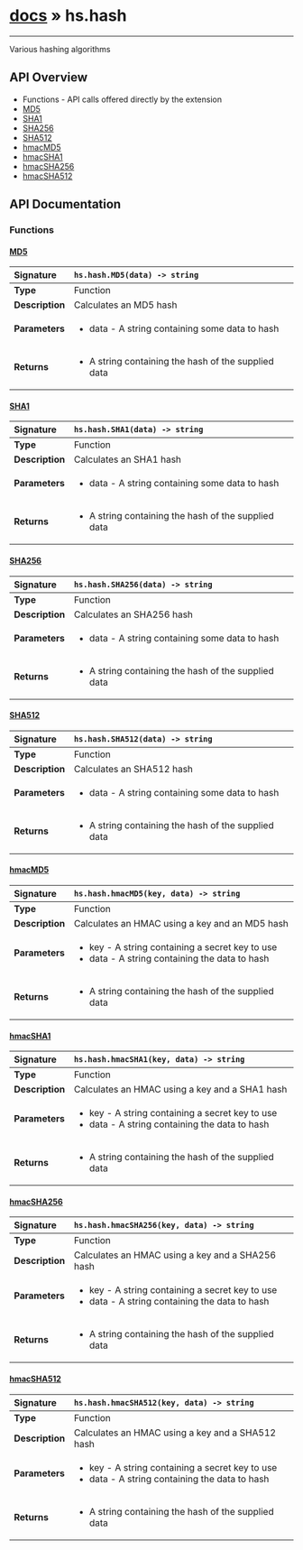 # [docs](index.md) » hs.hash
---

Various hashing algorithms

## API Overview
* Functions - API calls offered directly by the extension
 * [MD5](#md5)
 * [SHA1](#sha1)
 * [SHA256](#sha256)
 * [SHA512](#sha512)
 * [hmacMD5](#hmacmd5)
 * [hmacSHA1](#hmacsha1)
 * [hmacSHA256](#hmacsha256)
 * [hmacSHA512](#hmacsha512)

## API Documentation

### Functions

#### [MD5](#md5)
| <span style="float: left;">**Signature**</span> | <span style="float: left;">`hs.hash.MD5(data) -> string` </span>                                                          |
| -----------------------------------------------------|---------------------------------------------------------------------------------------------------------|
| **Type**                                             | Function                                                                                         |
| **Description**                                      | Calculates an MD5 hash                                                                                         |
| **Parameters**                                       | <ul><li>data - A string containing some data to hash</li></ul> |
| **Returns**                                          | <ul><li>A string containing the hash of the supplied data</li></ul>          |

#### [SHA1](#sha1)
| <span style="float: left;">**Signature**</span> | <span style="float: left;">`hs.hash.SHA1(data) -> string` </span>                                                          |
| -----------------------------------------------------|---------------------------------------------------------------------------------------------------------|
| **Type**                                             | Function                                                                                         |
| **Description**                                      | Calculates an SHA1 hash                                                                                         |
| **Parameters**                                       | <ul><li>data - A string containing some data to hash</li></ul> |
| **Returns**                                          | <ul><li>A string containing the hash of the supplied data</li></ul>          |

#### [SHA256](#sha256)
| <span style="float: left;">**Signature**</span> | <span style="float: left;">`hs.hash.SHA256(data) -> string` </span>                                                          |
| -----------------------------------------------------|---------------------------------------------------------------------------------------------------------|
| **Type**                                             | Function                                                                                         |
| **Description**                                      | Calculates an SHA256 hash                                                                                         |
| **Parameters**                                       | <ul><li>data - A string containing some data to hash</li></ul> |
| **Returns**                                          | <ul><li>A string containing the hash of the supplied data</li></ul>          |

#### [SHA512](#sha512)
| <span style="float: left;">**Signature**</span> | <span style="float: left;">`hs.hash.SHA512(data) -> string` </span>                                                          |
| -----------------------------------------------------|---------------------------------------------------------------------------------------------------------|
| **Type**                                             | Function                                                                                         |
| **Description**                                      | Calculates an SHA512 hash                                                                                         |
| **Parameters**                                       | <ul><li>data - A string containing some data to hash</li></ul> |
| **Returns**                                          | <ul><li>A string containing the hash of the supplied data</li></ul>          |

#### [hmacMD5](#hmacmd5)
| <span style="float: left;">**Signature**</span> | <span style="float: left;">`hs.hash.hmacMD5(key, data) -> string` </span>                                                          |
| -----------------------------------------------------|---------------------------------------------------------------------------------------------------------|
| **Type**                                             | Function                                                                                         |
| **Description**                                      | Calculates an HMAC using a key and an MD5 hash                                                                                         |
| **Parameters**                                       | <ul><li>key - A string containing a secret key to use</li><li>data - A string containing the data to hash</li></ul> |
| **Returns**                                          | <ul><li>A string containing the hash of the supplied data</li></ul>          |

#### [hmacSHA1](#hmacsha1)
| <span style="float: left;">**Signature**</span> | <span style="float: left;">`hs.hash.hmacSHA1(key, data) -> string` </span>                                                          |
| -----------------------------------------------------|---------------------------------------------------------------------------------------------------------|
| **Type**                                             | Function                                                                                         |
| **Description**                                      | Calculates an HMAC using a key and a SHA1 hash                                                                                         |
| **Parameters**                                       | <ul><li>key - A string containing a secret key to use</li><li>data - A string containing the data to hash</li></ul> |
| **Returns**                                          | <ul><li>A string containing the hash of the supplied data</li></ul>          |

#### [hmacSHA256](#hmacsha256)
| <span style="float: left;">**Signature**</span> | <span style="float: left;">`hs.hash.hmacSHA256(key, data) -> string` </span>                                                          |
| -----------------------------------------------------|---------------------------------------------------------------------------------------------------------|
| **Type**                                             | Function                                                                                         |
| **Description**                                      | Calculates an HMAC using a key and a SHA256 hash                                                                                         |
| **Parameters**                                       | <ul><li>key - A string containing a secret key to use</li><li>data - A string containing the data to hash</li></ul> |
| **Returns**                                          | <ul><li>A string containing the hash of the supplied data</li></ul>          |

#### [hmacSHA512](#hmacsha512)
| <span style="float: left;">**Signature**</span> | <span style="float: left;">`hs.hash.hmacSHA512(key, data) -> string` </span>                                                          |
| -----------------------------------------------------|---------------------------------------------------------------------------------------------------------|
| **Type**                                             | Function                                                                                         |
| **Description**                                      | Calculates an HMAC using a key and a SHA512 hash                                                                                         |
| **Parameters**                                       | <ul><li>key - A string containing a secret key to use</li><li>data - A string containing the data to hash</li></ul> |
| **Returns**                                          | <ul><li>A string containing the hash of the supplied data</li></ul>          |

